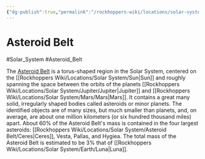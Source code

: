 ```yaml
---
{"dg-publish":true,"permalink":"/rockhoppers-wiki/locations/solar-system/asteroid-belt/asteroid-belt/"}
---
```


# Asteroid Belt
#Solar_System #Asteroid_Belt

The [Asteroid Belt](https://en.wikipedia.org/wiki/Asteroid_belt) is a torus-shaped region in the Solar System, centered on the [[Rockhoppers Wiki/Locations/Solar System/Sun\|Sun]] and roughly spanning the space between the orbits of the planets [[Rockhoppers Wiki/Locations/Solar System/Jupiter/Jupiter\|Jupiter]] and [[Rockhoppers Wiki/Locations/Solar System/Mars/Mars\|Mars]]. It contains a great many solid, irregularly shaped bodies called asteroids or minor planets. The identified objects are of many sizes, but much smaller than planets, and, on average, are about one million kilometers (or six hundred thousand miles) apart. About 60% of the Asteroid Belt's mass is contained in the four largest asteroids: [[Rockhoppers Wiki/Locations/Solar System/Asteroid Belt/Ceres\|Ceres]], Vesta, Pallas, and Hygiea. The total mass of the Asteroid Belt is estimated to be 3% that of [[Rockhoppers Wiki/Locations/Solar System/Earth/Luna\|Luna]].